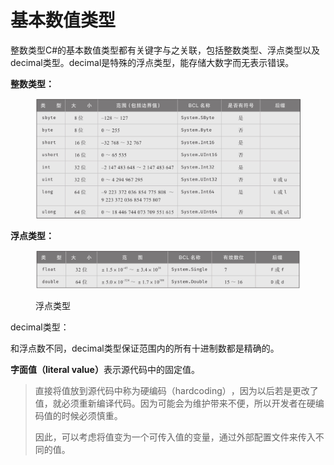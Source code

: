 # 基本数值类型

整数类型C#的基本数值类型都有关键字与之关联，包括整数类型、浮点类型以及decimal类型。decimal是特殊的浮点类型，能存储大数字而无表示错误。



**整数类型：**

<figure><img src="../.gitbook/assets/整数类型.png" alt=""><figcaption></figcaption></figure>



**浮点类型：**

<figure><img src="../.gitbook/assets/浮点类型.png" alt=""><figcaption><p>浮点类型</p></figcaption></figure>



decimal类型：

和浮点数不同，decimal类型保证范围内的所有十进制数都是精确的。



**字面值（literal value）**&#x8868;示源代码中的固定值。

> 直接将值放到源代码中称为硬编码（hardcoding）​，因为以后若是更改了值，就必须重新编译代码。因为可能会为维护带来不便，所以开发者在硬编码值的时候必须慎重。
>
> 因此，可以考虑将值变为一个可传入值的变量，通过外部配置文件来传入不同的值。









